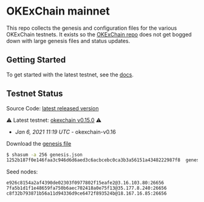 # OKExChain mainnet

This repo collects the genesis and configuration files for the various OKExChain
testnets. It exists so the [OKExChain repo](https://github.com/okex/okexchain)
does not get bogged down with large genesis files and status updates.

## Getting Started

To get started with the latest testnet, see the
[docs](https://okexchain-docs.readthedocs.io/en/latest/getting-start/join-okexchain-mainnet.html).

## Testnet Status
Source Code: [latest released version](https://github.com/okex/okexchain/releases/tag/v0.16.0)

⚠️ Latest testnet: [okexchain v0.15.0](https://github.com/okex/okexchain/releases/tag/v0.16.0) ⚠️
* *Jan 6, 2021 11:19 UTC* - okexchain-v0.16

Download the [genesis file](https://raw.githubusercontent.com/okex/mainnet/main/v0.16/genesis.json)

```bash
$ shasum -a 256 genesis.json
1252b187f0e146faa3c946d6d6aed3c6acbcebc0ca3b3a56151a4348222987f8  genesis.json
```

Seed nodes:
```
e926c8154a2af4390de02303f0977802f15eafe2@3.16.103.80:26656
7fa5b1d1f1e48659fa750b6aec702418a0e75f13@35.177.8.240:26656
c8f32b793871b56a11d94336d9ce6472f893524b@18.167.16.85:26656
```
